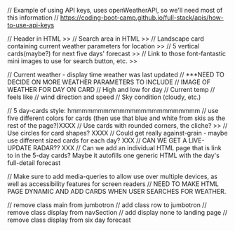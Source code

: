 // Example of using API keys, uses openWeatherAPI, so we'll need most of this information
// https://coding-boot-camp.github.io/full-stack/apis/how-to-use-api-keys

// Header in HTML >>
// Search area in HTML >>
// Landscape card containing current weather parameters for location >>
// 5 vertical cards(maybe?) for next five days' forecast >>
// Link to those font-fantastic mini images to use for search button, etc.  >>

// Current weather - display time weather was last updated
// ***NEED TO DECIDE ON MORE WEATHER PARAMETERS TO INCLUDE
// IMAGE OF WEATHER FOR DAY ON CARD
//  High and low for day
//  Current temp
// feels like
// wind direction and speed
// Sky condition (cloudy, etc.)


// 5 day-cards style: hmmmmmmmmmmmmmmmmmmmmmmmm
// use five different colors for cards (then use that blue and white from skis as the rest of the page?)XXXX
// Use cards with rounded corners, the cliche? >>
// Use circles for card shapes? XXXX
// Could get really against-grain - maybe use different sized cards for each day? XXX
// CAN WE GET A LIVE-UPDATE RADAR?? XXX
// Can we add an individual HTML page that is link to in the 5-day cards? Maybe it autofills one generic HTML with the day's full-detail forecast 


// Make sure to add media-queries to allow use over multiple devices, as well as accessibility features for screen readers
// NEED TO MAKE HTML PAGE DYNAMIC AND ADD CARDS WHEN USER SEARCHES FOR WEATHER.


// remove class main from jumbotron 
// add class row to jumbotron
// remove class display from navSection 
// add display none to landing page 
// remove class display from six day forecast


